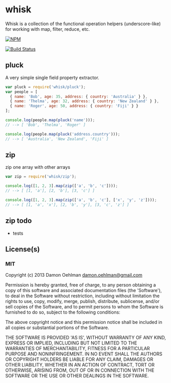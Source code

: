 # whisk

Whisk is a collection of the functional operation helpers (underscore-like)
for working with map, filter, reduce, etc.


[![NPM](https://nodei.co/npm/whisk.png)](https://nodei.co/npm/whisk/)

[![Build Status](https://travis-ci.org/DamonOehlman/whisk.png?branch=master)](https://travis-ci.org/DamonOehlman/whisk)

## pluck

A very simple single field property extractor.

```js
var pluck = require('whisk/pluck');
var people = [
  { name: 'Bob', age: 35, address: { country: 'Australia' } },
  { name: 'Thelma', age: 32, address: { country: 'New Zealand' } },
  { name: 'Roger', age: 50, address: { country: 'Fiji' } }
];

console.log(people.map(pluck('name')));
// --> [ 'Bob', 'Thelma', 'Roger' ]

console.log(people.map(pluck('address.country')));
// --> [ 'Australia', 'New Zealand', 'Fiji' ]
```

## zip

zip one array with other arrays

```js
var zip = require('whisk/zip');

console.log([1, 2, 3].map(zip(['a', 'b', 'c'])));
// --> [ [1, 'a'], [2, 'b'], [3, 'c'] ]

console.log([1, 2, 3].map(zip(['a', 'b', 'c'], ['x', 'y', 'z'])));
// --> [ [1, 'a', 'x'], [2, 'b', 'y'], [3, 'c', 'z'] ]
```

## zip todo

- tests

## License(s)

### MIT

Copyright (c) 2013 Damon Oehlman <damon.oehlman@gmail.com>

Permission is hereby granted, free of charge, to any person obtaining
a copy of this software and associated documentation files (the
'Software'), to deal in the Software without restriction, including
without limitation the rights to use, copy, modify, merge, publish,
distribute, sublicense, and/or sell copies of the Software, and to
permit persons to whom the Software is furnished to do so, subject to
the following conditions:

The above copyright notice and this permission notice shall be
included in all copies or substantial portions of the Software.

THE SOFTWARE IS PROVIDED 'AS IS', WITHOUT WARRANTY OF ANY KIND,
EXPRESS OR IMPLIED, INCLUDING BUT NOT LIMITED TO THE WARRANTIES OF
MERCHANTABILITY, FITNESS FOR A PARTICULAR PURPOSE AND NONINFRINGEMENT.
IN NO EVENT SHALL THE AUTHORS OR COPYRIGHT HOLDERS BE LIABLE FOR ANY
CLAIM, DAMAGES OR OTHER LIABILITY, WHETHER IN AN ACTION OF CONTRACT,
TORT OR OTHERWISE, ARISING FROM, OUT OF OR IN CONNECTION WITH THE
SOFTWARE OR THE USE OR OTHER DEALINGS IN THE SOFTWARE.
